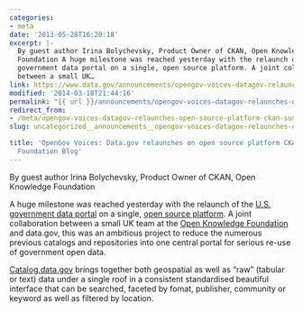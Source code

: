 ```yaml
---
categories:
- meta
date: '2013-05-28T16:20:18'
excerpt: |-
  By guest author Irina Bolychevsky, Product Owner of CKAN, Open Knowledge
  Foundation A huge milestone was reached yesterday with the relaunch of the U.S.
  government data portal on a single, open source platform. A joint collaboration
  between a small UK…
link: https://www.data.gov/announcements/opengov-voices-datagov-relaunches-open-source-platform-ckan-sunlight-foundation-blog
modified: '2014-03-18T21:44:16'
permalink: "{{ url }}/announcements/opengov-voices-datagov-relaunches-open-source-platform-ckan-sunlight-foundation-blog/"
redirect_from:
- /meta/opengov-voices-datagov-relaunches-open-source-platform-ckan-sunlight-foundation-blog/
slug: uncategorized__announcements__opengov-voices-datagov-relaunches-open-source-platform-ckan-sunlight-foundation-blog

title: 'OpenGov Voices: Data.gov relaunches on open source platform CKAN | Sunlight
  Foundation Blog'
---
```


By guest author Irina Bolychevsky, Product Owner of CKAN, Open Knowledge Foundation

A huge milestone was reached yesterday with the relaunch of the [U.S. government data portal](http://catalog.data.gov/dataset) on a single, [open source platform](http://ckan.org/). A joint collaboration between a small UK team at the [Open Knowledge Foundation](http://okfn.org/) and data.gov, this was an ambitious project to reduce the numerous previous catalogs and repositories into one central portal for serious re-use of government open data.



[Catalog.data.gov](http://catalog.data.gov/dataset) brings together both geospatial as well as “raw” (tabular or text) data under a single roof in a consistent standardised beautiful interface that can be searched, faceted by fomat, publisher, community or keyword as well as filtered by location.

